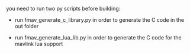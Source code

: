 you need to run two py scripts before building:

- run fmav_generate_c_library.py in order to generate the C code in the out folder

- run fmav_generate_lua_lib.py in order to generate the C code for the mavlink lua support


